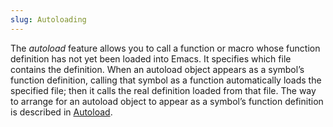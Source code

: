 ```yaml
---
slug: Autoloading
---
```


The *autoload* feature allows you to call a function or macro whose function definition has not yet been loaded into Emacs. It specifies which file contains the definition. When an autoload object appears as a symbol’s function definition, calling that symbol as a function automatically loads the specified file; then it calls the real definition loaded from that file. The way to arrange for an autoload object to appear as a symbol’s function definition is described in [Autoload](/docs/elisp/Autoload).
